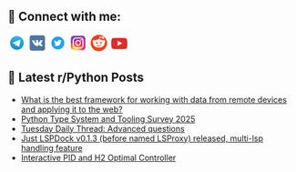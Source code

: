 ## 🔎 Connect with me:
[<img src="https://github.com/bullbesh/bullbesh/blob/main/images/Telegram.png" width="32" height="32" />](https://t.me/bullbesh)
[<img src="https://github.com/bullbesh/bullbesh/blob/main/images/VK.png" width="32" height="32" />](https://vk.com/bullbesh)
[<img src="https://github.com/bullbesh/bullbesh/blob/main/images/Twitter.png" width="32" height="32" />](https://twitter.com/bullbesh1)
[<img src="https://github.com/bullbesh/bullbesh/blob/main/images/Instagram.png" width="32" height="32" />](https://www.instagram.com/bullbesh)
[<img src="https://github.com/bullbesh/bullbesh/blob/main/images/Reddit.png" width="32" height="32" />](https://www.reddit.com/user/bullbesh)
[<img src="https://github.com/bullbesh/bullbesh/blob/main/images/YouTube.png" width="32" height="32" />](https://www.youtube.com/channel/UCtfjRs6uzgq5mfm8S06WTcg)

## 📕 Latest r/Python Posts
<!-- BLOG-POST-LIST:START -->
- [What is the best framework for working with data from remote devices and applying it to the web?](https://www.reddit.com/r/Python/comments/1nc7tpm/what_is_the_best_framework_for_working_with_data/)
- [Python Type System and Tooling Survey 2025](https://www.reddit.com/r/Python/comments/1nc7r45/python_type_system_and_tooling_survey_2025/)
- [Tuesday Daily Thread: Advanced questions](https://www.reddit.com/r/Python/comments/1nc41wf/tuesday_daily_thread_advanced_questions/)
- [Just LSPDock v0.1.3 &lpar;before named LSProxy&rpar; released, multi-lsp handling feature](https://www.reddit.com/r/Python/comments/1nc3glf/just_lspdock_v013_before_named_lsproxy_released/)
- [Interactive PID and H2 Optimal Controller](https://www.reddit.com/r/Python/comments/1nc1xel/interactive_pid_and_h2_optimal_controller/)
<!-- BLOG-POST-LIST:END -->
